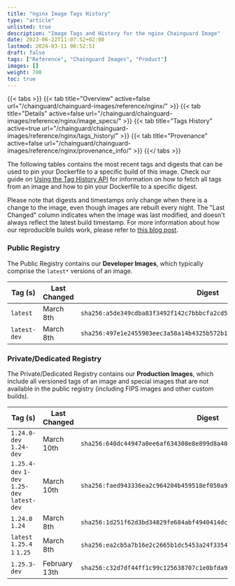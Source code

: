 ```yaml
---
title: "nginx Image Tags History"
type: "article"
unlisted: true
description: "Image Tags and History for the nginx Chainguard Image"
date: 2023-06-22T11:07:52+02:00
lastmod: 2024-03-11 00:52:51
draft: false
tags: ["Reference", "Chainguard Images", "Product"]
images: []
weight: 700
toc: true
---
```


{{< tabs >}}
{{< tab title="Overview" active=false url="/chainguard/chainguard-images/reference/nginx/" >}}
{{< tab title="Details" active=false url="/chainguard/chainguard-images/reference/nginx/image_specs/" >}}
{{< tab title="Tags History" active=true url="/chainguard/chainguard-images/reference/nginx/tags_history/" >}}
{{< tab title="Provenance" active=false url="/chainguard/chainguard-images/reference/nginx/provenance_info/" >}}
{{</ tabs >}}

The following tables contains the most recent tags and digests that can be used to pin your Dockerfile to a specific build of this image. Check our guide on [Using the Tag History API](/chainguard/chainguard-images/using-the-tag-history-api/) for information on how to fetch all tags from an image and how to pin your Dockerfile to a specific digest.

Please note that digests and timestamps only change when there is a change to the image, even though images are rebuilt every night. The "Last Changed" column indicates when the image was last modified, and doesn't always reflect the latest build timestamp. For more information about how our reproducible builds work, please refer to [this blog post](https://www.chainguard.dev/unchained/reproducing-chainguards-reproducible-image-builds).

### Public Registry
The Public Registry contains our **Developer Images**, which typically comprise the `latest*` versions of an image.

| Tag (s)       | Last Changed | Digest                                                                    |
|---------------|--------------|---------------------------------------------------------------------------|
|  `latest`     | March 8th    | `sha256:a5de349cdba83f3492f142c7bbbcfa2cd5562c654f899b37dd01c720df1e28fb` |
|  `latest-dev` | March 8th    | `sha256:497e1e2455903eec3a58a14b4325b572b1cb0a04f1304e954226fd2035369727` |


### Private/Dedicated Registry
The Private/Dedicated Registry contains our **Production Images**, which include all versioned tags of an image and special images that are not available in the public registry (including FIPS images and other custom builds).

| Tag (s)                                       | Last Changed  | Digest                                                                    |
|-----------------------------------------------|---------------|---------------------------------------------------------------------------|
|  `1.24.0-dev` `1.24-dev`                      | March 10th    | `sha256:640dc44947a0ee6af634308e8e899d8a40d32f9b2a99d765ddfd922dda496b10` |
|  `1.25.4-dev` `1-dev` `1.25-dev` `latest-dev` | March 10th    | `sha256:faed943336ea2c964204b459518ef050a9907a78217090401f31a71f78c3ea20` |
|  `1.24.0` `1.24`                              | March 8th     | `sha256:1d251f62d3bd34829fe684abf4940414dca296c19a3e5d09909a240aaef0af07` |
|  `latest` `1.25.4` `1` `1.25`                 | March 8th     | `sha256:ea2cb5a7b16e2c2665b1dc5453a24f33547291c1b61dde4fa6bf1c7bad3d9d98` |
|  `1.25.3-dev`                                 | February 13th | `sha256:c32d7df44ff1c99c125638707c1e0bfda9c1b110515f345fbb90fb18ea0ebe70` |

